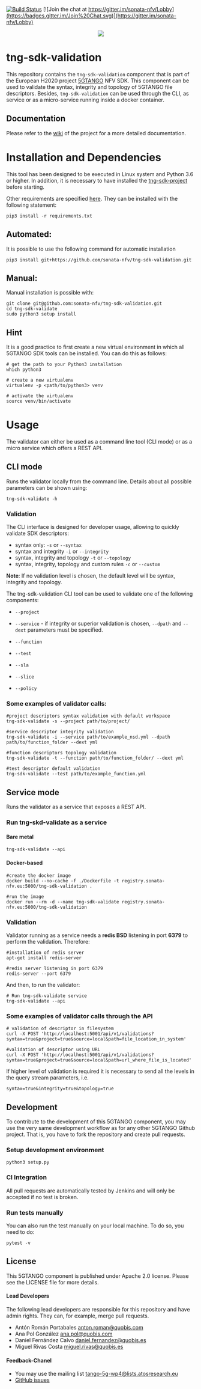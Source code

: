 [![Build Status](https://jenkins.sonata-nfv.eu/buildStatus/icon?job=tng-sdk-validation/master)](https://jenkins.sonata-nfv.eu/job/tng-sdk-validation/master)
[![Join the chat at https://gitter.im/sonata-nfv/Lobby](https://badges.gitter.im/Join%20Chat.svg)](https://gitter.im/sonata-nfv/Lobby)

<p align="center"><img src="https://github.com/sonata-nfv/tng-sdk-validation/wiki/images/sonata-5gtango-logo-500px.png" /></p>


# tng-sdk-validation

This repository contains the `tng-sdk-validation` component that is part of the European H2020 project [5GTANGO](http://www.5gtango.eu) NFV SDK. This component can be used to validate the syntax, integrity and topology of 5GTANGO file descriptors. Besides, `tng-sdk-validation` can be used through the CLI, as service  or as a micro-service running inside a docker container.

## Documentation

Please refer to the [wiki](https://github.com/sonata-nfv/tng-sdk-validation/wiki) of the project for a more detailed documentation.

# Installation and Dependencies

This tool has been designed to be executed in Linux system and Python 3.6 or higher. In addition, it is necessary to have installed the [tng-sdk-project](https://github.com/sonata-nfv/tng-sdk-project) before starting.

Other requirements are specified [here](https://github.com/sonata-nfv/tng-sdk-validation/blob/master/requirements.txt). They can be installed with the following statement:

```
pip3 install -r requirements.txt
```

## Automated:

It is possible to use the following command for automatic installation

```
pip3 install git+https://github.com/sonata-nfv/tng-sdk-validation.git
```

## Manual:
Manual installation is possible with:

```
git clone git@github.com:sonata-nfv/tng-sdk-validation.git
cd tng-sdk-validate
sudo python3 setup install
```

## Hint
It is a good practice to first create a new virtual environment in which all 5GTANGO SDK tools can be installed. You can do this as follows:

```
# get the path to your Python3 installation
which python3

# create a new virtualenv
virtualenv -p <path/to/python3> venv

# activate the virtualenv
source venv/bin/activate
```

# Usage

The validator can either be used as a command line tool (CLI mode) or as a micro service which offers a REST API.

## CLI mode

Runs the validator locally from the command line. Details about all possible parameters can be shown using:

```
tng-sdk-validate -h
```

### Validation

The CLI interface is designed for developer usage, allowing to quickly validate SDK descriptors:

* syntax only: `-s` or `--syntax`
* syntax and integrity `-i` or `--integrity`
* syntax, integrity and topology `-t` or `--topology`
* syntax, integrity, topology and custom rules `-c` or `--custom`

**Note**: If no validation level is chosen, the default level will be syntax, integrity and topology.

The tng-sdk-validation CLI tool can be used to validate one of the following components:

* `--project`

* `--service` - if integrity or superior validation is chosen, `--dpath` and `--dext` parameters must be specified.

* `--function`

* `--test`

* `--sla`

* `--slice`

* `--policy`
### Some examples of validator calls:

```
#project descriptors syntax validation with default workspace
tng-sdk-validate -s --project path/to/project/

#service descriptor integrity validation
tng-sdk-validate -i --service path/to/example_nsd.yml --dpath path/to/function_folder --dext yml

#function descriptors topology validation
tng-sdk-validate -t --function path/to/function_folder/ --dext yml

#test descriptor default validation
tng-sdk-validate --test path/to/example_function.yml
```

## Service mode

Runs the validator as a service that exposes a REST API.

### Run tng-skd-validate as a service

#### Bare metal

```
tng-sdk-validate --api
```

#### Docker-based

```
#create the docker image
docker build --no-cache -f ./Dockerfile -t registry.sonata-nfv.eu:5000/tng-sdk-validation .

#run the image
docker run --rm -d --name tng-sdk-validate registry.sonata-nfv.eu:5000/tng-sdk-validation
```

### Validation
Validator running as a service needs a **redis BSD** listening in port **6379** to perform the validation. Therefore:

```
#installation of redis server
apt-get install redis-server

#redis server listening in port 6379
redis-server --port 6379
```

And then, to run the validator:

```
# Run tng-sdk-validate service
tng-sdk-validate --api
```

### Some examples of validator calls through the API

```
# validation of descriptor in filesystem
curl -X POST 'http://localhost:5001/api/v1/validations?syntax=true&project=true&source=local&path=file_location_in_system'

#validation of descriptor using URL
curl -X POST 'http://localhost:5001/api/v1/validations?syntax=true&project=true&source=local&path=url_where_file_is_located'
```

If higher level of validation is required it is necessary to send all the levels in the query stream parameters, i.e.

```
syntax=true&integrity=true&topology=true
```
## Development
To contribute to the development of this 5GTANGO component, you may use the very same development workflow as for any other 5GTANGO Github project. That is, you have to fork the repository and create pull requests.

### Setup development environment

```
python3 setup.py
```

### CI Integration

All pull requests are automatically tested by Jenkins and will only be accepted if no test is broken.

### Run tests manually

You can also run the test manually on your local machine. To do so, you need to do:

```
pytest -v
```

## License

This 5GTANGO component is published under Apache 2.0 license. Please see the LICENSE file for more details.

#### Lead Developers

The following lead developers are responsible for this repository and have admin rights. They can, for example, merge pull requests.

* Antón Román Portabales <anton.roman@quobis.com>
* Ana Pol González <ana.pol@quobis.com>
* Daniel Fernández Calvo <daniel.fernandez@quobis.es>
* Miguel Rivas Costa <miguel.rivas@quobis.es>

#### Feedback-Chanel

* You may use the mailing list [tango-5g-wp4@lists.atosresearch.eu](mailto:tango-5g-wp4@lists.atosresearch.eu)
* [GitHub issues](https://github.com/sonata-nfv/tng-sdk-validation/issues)
